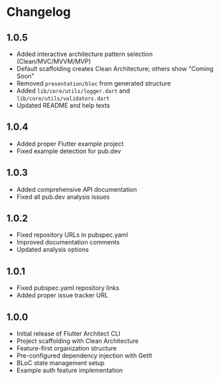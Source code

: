 # Changelog

## 1.0.5

- Added interactive architecture pattern selection (Clean/MVC/MVVM/MVP)
- Default scaffolding creates Clean Architecture; others show "Coming Soon"
- Removed `presentation/bloc` from generated structure
- Added `lib/core/utils/logger.dart` and `lib/core/utils/validators.dart`
- Updated README and help texts

## 1.0.4

- Added proper Flutter example project
- Fixed example detection for pub.dev

## 1.0.3

- Added comprehensive API documentation
- Fixed all pub.dev analysis issues

## 1.0.2

- Fixed repository URLs in pubspec.yaml
- Improved documentation comments
- Updated analysis options

## 1.0.1

- Fixed pubspec.yaml repository links
- Added proper issue tracker URL

## 1.0.0

- Initial release of Flutter Architect CLI
- Project scaffolding with Clean Architecture
- Feature-first organization structure
- Pre-configured dependency injection with GetIt
- BLoC state management setup
- Example auth feature implementation